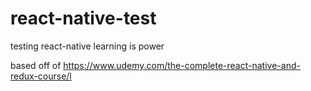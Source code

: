 # react-native-test
testing react-native learning is power

based off of https://www.udemy.com/the-complete-react-native-and-redux-course/l
